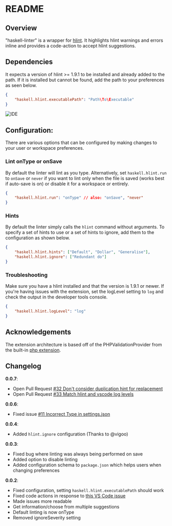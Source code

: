 # README
## Overview
"haskell-linter" is a wrapper for [hlint](http://community.haskell.org/~ndm/hlint/). It highlights hlint warnings and errors inline and provides a code-action to accept hlint suggestions.

## Dependencies
It expects a version of hlint >= 1.9.1 to be installed and already added to the path. If it is installed but cannot be found, add the path to your preferences as seen below.

```json
{
	"haskell.hlint.executablePath": "Path\To\Executable"
}
```

![IDE](images/preview.gif)

## Configuration:
There are various options that can be configured by making changes to your user or workspace preferences.

### Lint onType or onSave
By default the linter will lint as you type. Alternatively, set `haskell.hlint.run` to `onSave` or `never` if you want to lint only when the file is saved (works best if auto-save is on) or disable it for a workspace or entirely.

```json
{
	"haskell.hlint.run": "onType" // also: "onSave", "never"
}
```

### Hints
By default the linter simply calls the `hlint` command without arguments. To specify a set of hints to use or a set of hints to ignore, add them to the configuration as shown below.

```json
{
	"haskell.hlint.hints": ["Default", "Dollar", "Generalise"],
    "haskell.hlint.ignore": ["Redundant do"]
}
```

### Troubleshooting
Make sure you have a hlint installed and that the version is 1.9.1 or newer. If you're having issues with the extension, set the logLevel setting to `log` and check the output in the developer tools console.

```json
{
    "haskell.hlint.logLevel": "log"
}
```

## Acknowledgements
The extension architecture is based off of the PHPValidationProvider from the built-in [php extension](https://github.com/Microsoft/vscode/tree/master/extensions/php).


## Changelog
__0.0.7__:
- Open Pull Request [#32 Don't consider duplication hint for replacement](https://github.com/hoovercj/vscode-haskell-linter/pull/32)
- Open Pull Request [#33  Match hlint and vscode log levels](https://github.com/hoovercj/vscode-haskell-linter/pull/33)

__0.0.6__:
- Fixed issue [#11 Incorrect Type in settings.json](https://github.com/hoovercj/vscode-haskell-linter/issues/11)

__0.0.4__:
- Added `hlint.ignore` configuration (Thanks to @vigoo)

__0.0.3__:
- Fixed bug where linting was always being performed on save
- Added option to disable linting
- Added configuration schema to `package.json` which helps users when changing preferences

__0.0.2__:
- Fixed configuration, setting `haskell.hlint.executablePath` should work
- Fixed code actions in response to [this VS Code issue](https://github.com/Microsoft/vscode/issues/1698)
- Made issues more readable
- Get information/choose from multiple suggestions
- Default linting is now onType
- Removed ignoreSeverity setting